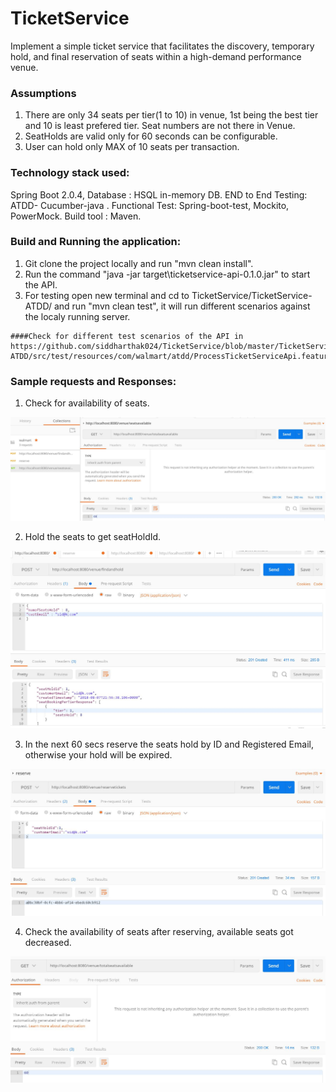 # TicketService

Implement a simple ticket service that facilitates the discovery, temporary hold, and final reservation of seats within a high-demand performance venue.

### Assumptions

1. There are only 34 seats per tier(1 to 10) in venue, 1st being the best tier and 10 is least prefered tier. Seat numbers are not there in Venue.
2. SeatHolds are valid only for 60 seconds can be configurable.
3. User can hold only MAX of 10 seats per transaction.

### Technology stack used:

Spring Boot 2.0.4, Database : HSQL in-memory DB.
END to End Testing: ATDD- Cucumber-java .
Functional Test: Spring-boot-test, Mockito, PowerMock. 
Build tool : Maven.

### Build and Running the application: 

1. Git clone the project locally and run "mvn clean install".
2. Run the command "java -jar target\ticketservice-api-0.1.0.jar" to start the API.
3. For testing open new terminal and cd to TicketService/TicketService-ATDD/ and run "mvn clean test", it will run different scenarios against the localy running server.

```
####Check for different test scenarios of the API in https://github.com/siddharthak024/TicketService/blob/master/TicketService-ATDD/src/test/resources/com/walmart/atdd/ProcessTicketServiceApi.feature
```

### Sample requests and Responses:

1. Check for availability of seats.

![TotalSeatAvailable](https://github.com/siddharthak024/TicketService/blob/master/images/TotalSeatAvailable.JPG)

2. Hold the seats to get seatHoldId.

![SeatHold](https://github.com/siddharthak024/TicketService/blob/master/images/SeatHold.JPG)

3. In the next 60 secs reserve the seats hold by ID and Registered Email, otherwise your hold will be expired.

![reserve](https://github.com/siddharthak024/TicketService/blob/master/images/reserve.JPG)

4. Check the availability of seats after reserving, available seats got decreased. 

![TotalSeatAvailableAfterBooking](https://github.com/siddharthak024/TicketService/blob/master/images/TotalSeatAvailableAfterBooking.JPG)

